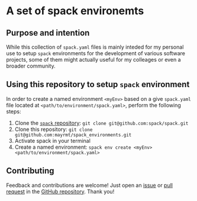 # A set of spack environemts

## Purpose and intention

While this collection of `spack.yaml` files is mainly inteded for my personal use
to setup `spack` environments for the development of various software projects,
some of them might actually useful for my colleages or even a broader community.

## Using this repository to setup `spack` environment

In order to create a named environment `<myEnv>` based on a give `spack.yaml` file
located at `<path/to/environment/spack.yaml>`, perform the following steps:

1. Clone the [`spack` repository](https://github.com/spack/spack): `git clone git@github.com:spack/spack.git`
1. Clone this repository: `git clone git@github.com:mayrmt/spack_environments.git`
1. Activate spack in your terminal
1. Create a named environment: `spack env create <myEnv> <path/to/environment/spack.yaml>` 

## Contributing

Feedback and contributions are welcome!
Just open an [issue](https://github.com/mayrmt/spack_environments/issues)
or [pull request](https://github.com/mayrmt/spack_environments/pulls)
in the [GitHub repository](https://github.com/mayrmt/spack_environments).
Thank you!

